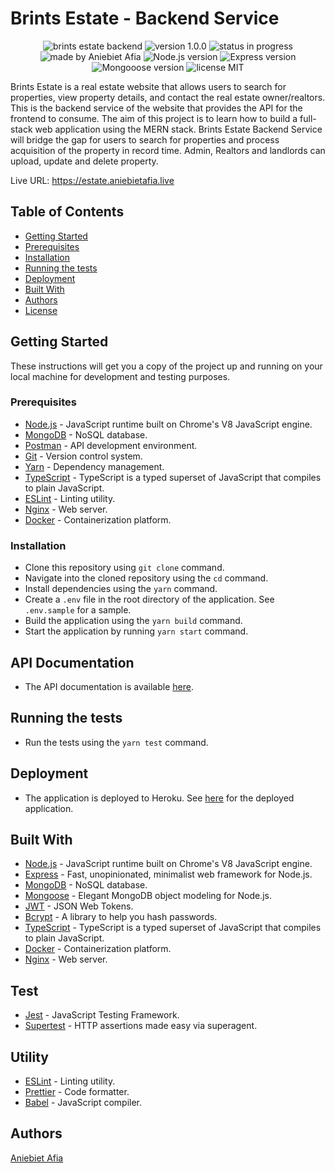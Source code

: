 # Brints Estate - Backend Service

<div align="center">
<div>
  <img src="https://img.shields.io/badge/brints%20estate-backend-blue" alt="brints estate backend">
  <img src="https://img.shields.io/badge/version-1.0.0-blue" alt="version 1.0.0">
  <img src="https://img.shields.io/badge/status-in%20progress-blue" alt="status in progress">
  </div>
</div>

<div align="center">
<div>
  <img src="https://img.shields.io/badge/made%20by-Aniebiet%20Afia-brightgreen" alt="made by Aniebiet Afia">
  <img src="https://img.shields.io/badge/Node.js-20.10.0-green" alt="Node.js version">
  <img src="https://img.shields.io/badge/Express-4.18.2-green" alt="Express version">
  <!-- <img src="https://img.shields.io/badge/MongoDB-4.4.6-green" alt="MongoDB version"> -->
  <img src="https://img.shields.io/badge/Mongoose-8.0.3-green" alt="Mongooose version">
  <img src="https://img.shields.io/badge/license-MIT-green" alt="license MIT">
  </div>
</div>

Brints Estate is a real estate website that allows users to search for properties, view property details, and contact the real estate owner/realtors. This is the backend service of the website that provides the API for the frontend to consume. The aim of this project is to learn how to build a full-stack web application using the MERN stack. Brints Estate Backend Service will bridge the gap for users to search for properties and process acquisition of the property in record time. Admin, Realtors and landlords can upload, update and delete property.

<div>
  Live URL: <a href="https://estate.aniebietafia.live">https://estate.aniebietafia.live</a>
</div>

## Table of Contents

- [Getting Started](#getting-started)
- [Prerequisites](#prerequisites)
- [Installation](#installation)
- [Running the tests](#running-the-tests)
- [Deployment](#deployment)
- [Built With](#built-with)
- [Authors](#authors)
- [License](#license)

## Getting Started

These instructions will get you a copy of the project up and running on your local machine for development and testing purposes.

### Prerequisites

- [Node.js](https://nodejs.org/en/) - JavaScript runtime built on Chrome's V8 JavaScript engine.
- [MongoDB](https://www.mongodb.com/) - NoSQL database.
- [Postman](https://www.getpostman.com/) - API development environment.
- [Git](https://git-scm.com/) - Version control system.
- [Yarn](https://yarnpkg.com/) - Dependency management.
- [TypeScript](https://www.typescriptlang.org/) - TypeScript is a typed superset of JavaScript that compiles to plain JavaScript.
- [ESLint](https://eslint.org/) - Linting utility.
- [Nginx](https://www.nginx.com/) - Web server.
- [Docker](https://www.docker.com/) - Containerization platform.

### Installation

- Clone this repository using `git clone` command.
- Navigate into the cloned repository using the `cd` command.
- Install dependencies using the `yarn` command.
- Create a `.env` file in the root directory of the application. See `.env.sample` for a sample.
- Build the application using the `yarn build` command.
- Start the application by running `yarn start` command.

## API Documentation

- The API documentation is available [here](https://documenter.getpostman.com/view/22984536/2sA2rGwKug).

## Running the tests

- Run the tests using the `yarn test` command.

## Deployment

- The application is deployed to Heroku. See [here](https://brints-estate-backend.herokuapp.com/) for the deployed application.

## Built With

- [Node.js](https://nodejs.org/en/) - JavaScript runtime built on Chrome's V8 JavaScript engine.
- [Express](https://expressjs.com/) - Fast, unopinionated, minimalist web framework for Node.js.
- [MongoDB](https://www.mongodb.com/) - NoSQL database.
- [Mongoose](https://mongoosejs.com/) - Elegant MongoDB object modeling for Node.js.
- [JWT](https://jwt.io/) - JSON Web Tokens.
- [Bcrypt](https://www.npmjs.com/package/bcrypt) - A library to help you hash passwords.
- [TypeScript](https://www.typescriptlang.org/) - TypeScript is a typed superset of JavaScript that compiles to plain JavaScript.
- [Docker](https://www.docker.com/) - Containerization platform.
- [Nginx](https://www.nginx.com/) - Web server.

## Test

- [Jest](https://jestjs.io/) - JavaScript Testing Framework.
- [Supertest]() - HTTP assertions made easy via superagent.

## Utility

- [ESLint](https://eslint.org/) - Linting utility.
- [Prettier](https://prettier.io/) - Code formatter.
- [Babel](https://babeljs.io/) - JavaScript compiler.

## Authors

[Aniebiet Afia](https://linkedin.com/in/aniebietafia)
